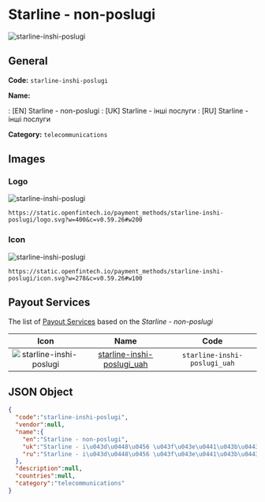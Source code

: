 
# Starline - non-poslugi 
![starline-inshi-poslugi](https://static.openfintech.io/payment_methods/starline-inshi-poslugi/logo.svg?w=400&c=v0.59.26#w200)  

## General 
**Code:** `starline-inshi-poslugi` 
 
**Name:** 
 
:	[EN] Starline - non-poslugi 
:	[UK] Starline - iнші послуги 
:	[RU] Starline - iнші послуги 
 
**Category:** `telecommunications` 
 

## Images 

### Logo 
![starline-inshi-poslugi](https://static.openfintech.io/payment_methods/starline-inshi-poslugi/logo.svg?w=400&c=v0.59.26#w200)  

```
https://static.openfintech.io/payment_methods/starline-inshi-poslugi/logo.svg?w=400&c=v0.59.26#w200
```  

### Icon 
![starline-inshi-poslugi](https://static.openfintech.io/payment_methods/starline-inshi-poslugi/icon.svg?w=278&c=v0.59.26#w100)  

```
https://static.openfintech.io/payment_methods/starline-inshi-poslugi/icon.svg?w=278&c=v0.59.26#w100
```  

## Payout Services 
 
The list of [Payout Services](/payout-services/) based on the _Starline - non-poslugi_ 

|Icon|Name|Code| 
|:---:|:---:|:---:| 
|![starline-inshi-poslugi](https://static.openfintech.io/payout_methods/starline-inshi-poslugi/icon.png?w=278&c=v0.59.26#w40) |[starline-inshi-poslugi_uah](/payout-services/starline-inshi-poslugi_uah/)|`starline-inshi-poslugi_uah`| 
 

## JSON Object 

```json
{
  "code":"starline-inshi-poslugi",
  "vendor":null,
  "name":{
    "en":"Starline - non-poslugi",
    "uk":"Starline - i\u043d\u0448\u0456 \u043f\u043e\u0441\u043b\u0443\u0433\u0438",
    "ru":"Starline - i\u043d\u0448\u0456 \u043f\u043e\u0441\u043b\u0443\u0433\u0438"
  },
  "description":null,
  "countries":null,
  "category":"telecommunications"
}
```  
